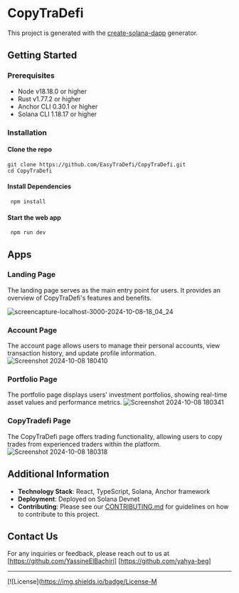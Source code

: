 # CopyTraDefi

This project is generated with the [create-solana-dapp](https://github.com/solana-developers/create-solana-dapp) generator.

## Getting Started

### Prerequisites
- Node v18.18.0 or higher
- Rust v1.77.2 or higher
- Anchor CLI 0.30.1 or higher
- Solana CLI 1.18.17 or higher

### Installation
#### Clone the repo

```shell 
git clone https://github.com/EasyTraDefi/CopyTraDefi.git 
cd CopyTraDefi
```


#### Install Dependencies

```shell
 npm install
```

#### Start the web app
```shell
 npm run dev
```

## Apps

### Landing Page
The landing page serves as the main entry point for users. It provides an overview of CopyTraDefi's features and benefits.

![screencapture-localhost-3000-2024-10-08-18_04_24](https://github.com/user-attachments/assets/32b09a72-2275-42cb-8569-06b220de82e3)

### Account Page
The account page allows users to manage their personal accounts, view transaction history, and update profile information.
![Screenshot 2024-10-08 180410](https://github.com/user-attachments/assets/4ad93a9c-406b-4757-800b-f448763e45c2)

### Portfolio Page
The portfolio page displays users' investment portfolios, showing real-time asset values and performance metrics.
![Screenshot 2024-10-08 180341](https://github.com/user-attachments/assets/a46b1dee-2b7c-4037-bc3a-5c5ed39e0726)

### CopyTradefi Page
The CopyTraDefi page offers trading functionality, allowing users to copy trades from experienced traders within the platform.
![Screenshot 2024-10-08 180318](https://github.com/user-attachments/assets/9b18d609-44c8-465e-93e6-423347e15abe)

## Additional Information

- **Technology Stack**: React, TypeScript, Solana, Anchor framework
- **Deployment**: Deployed on Solana Devnet
- **Contributing**: Please see our [CONTRIBUTING.md](CONTRIBUTING.md) for guidelines on how to contribute to this project.

## Contact Us

For any inquiries or feedback, please reach out to us at 
[https://github.com/YassineElBachiri]
[https://github.com/yahya-beg]

---

[![License](https://img.shields.io/badge/License-M
